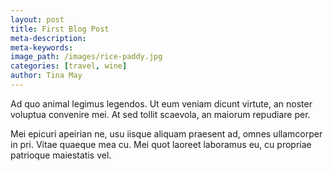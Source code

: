 ```yaml
---
layout: post
title: First Blog Post
meta-description:
meta-keywords:
image_path: /images/rice-paddy.jpg
categories: [travel, wine]
author: Tina May
---
```


Ad quo animal legimus legendos. Ut eum veniam dicunt virtute, an noster voluptua convenire mei. At sed tollit scaevola, an maiorum repudiare per.

Mei epicuri apeirian ne, usu iisque aliquam praesent ad, omnes ullamcorper in pri. Vitae quaeque mea cu. Mei quot laoreet laboramus eu, cu propriae patrioque maiestatis vel.
